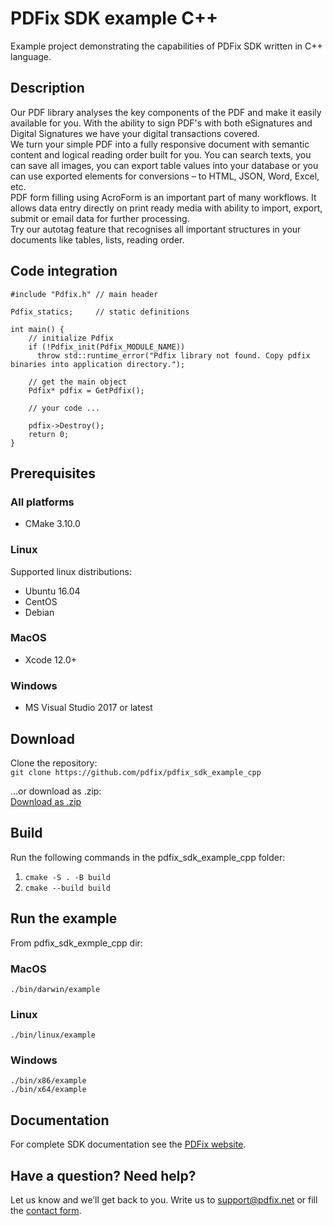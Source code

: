 # PDFix SDK example C++
Example project demonstrating the capabilities of PDFix SDK written in C++
language.

## Description

Our PDF library analyses the key components of the PDF and make it easily
available for you. With the ability to sign PDF's with both eSignatures and
Digital Signatures we have your digital transactions covered.  
We turn your simple PDF into a fully responsive document with semantic content
and logical reading order built for you. You can search texts, you can save all
images, you can export table values into your database or you can use exported
elements for conversions – to HTML, JSON, Word, Excel, etc.  
PDF form filling using AcroForm is an important part of many workflows. It
allows data entry directly on print ready media with ability to import, export,
submit or email data for further processing.  
Try our autotag feature that recognises all important structures in your
documents like tables, lists, reading order.

## Code integration
```
#include "Pdfix.h" // main header

Pdfix_statics;     // static definitions 

int main() {
    // initialize Pdfix
    if (!Pdfix_init(Pdfix_MODULE_NAME))
      throw std::runtime_error("Pdfix library not found. Copy pdfix binaries into application directory.");
    
    // get the main object
    Pdfix* pdfix = GetPdfix();
    
    // your code ...
    
    pdfix->Destroy();
    return 0;
}
```

## Prerequisites
### All platforms
- CMake 3.10.0

### Linux
Supported linux distributions:
- Ubuntu 16.04
- CentOS
- Debian

### MacOS
- Xcode 12.0+

### Windows
- MS Visual Studio 2017 or latest

## Download
Clone the repository:  
`git clone https://github.com/pdfix/pdfix_sdk_example_cpp`  

...or download as .zip:  
[Download as .zip](https://github.com/pdfix/pdfix_sdk_example_cpp/archive/master.zip)

## Build
Run the following commands in the pdfix_sdk_example_cpp folder:

1. `cmake -S . -B build`  
2. `cmake --build build`

## Run the example

From pdfix_sdk_exmple_cpp dir:

### MacOS
 `./bin/darwin/example`

### Linux
 `./bin/linux/example`

### Windows
 `./bin/x86/example`  
 `./bin/x64/example`

## Documentation
For complete SDK documentation see the [PDFix website](https://pdfix.net).

## Have a question? Need help?
Let us know and we’ll get back to you. Write us to support@pdfix.net or fill the
[contact form](https://pdfix.net/support/).
